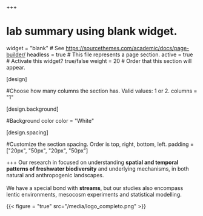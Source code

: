 +++
# lab summary using blank widget.
widget = "blank"  # See https://sourcethemes.com/academic/docs/page-builder/
headless = true  # This file represents a page section.
active = true  # Activate this widget? true/false
weight = 20  # Order that this section will appear.


[design]

#Choose how many columns the section has. Valid values: 1 or 2.
columns = "1"

  
[design.background]

#Background color
color = "White"


[design.spacing]

#Customize the section spacing. Order is top, right, bottom, left.
padding = ["20px", "50px", "20px", "50px"]



  
+++
Our research in focused on understanding **spatial and temporal patterns of freshwater biodiversity** and underlying mechanisms, in both natural and anthropogenic landscapes. 
<br>
<br>
We have a special bond with **streams**, but our studies also encompass lentic environments, mesocosm experiments and statistical modelling. 
<br>


{{< figure = "true" src="/media/logo_completo.png" >}}



